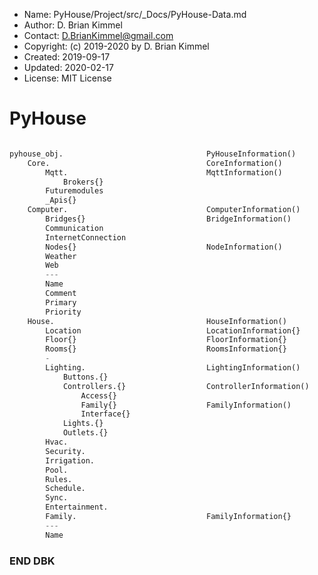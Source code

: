 * Name:      PyHouse/Project/src/_Docs/PyHouse-Data.md
* Author:    D. Brian Kimmel
* Contact:   D.BrianKimmel@gmail.com
* Copyright: (c) 2019-2020 by D. Brian Kimmel
* Created:   2019-09-17
* Updated:   2020-02-17
* License:   MIT License

# PyHouse

```python

pyhouse_obj.								PyHouseInformation()			Modules/Core/__init__.py
    Core.									CoreInformation()				Modules/Core/__init__.py
        Mqtt.								MqttInformation()				Modules/Core/Mqtt/__init__.py
        	Brokers{}
        Futuremodules
        _Apis{}																Modules/Core/__init__.py
    Computer.								ComputerInformation()			Modules/Computer/computer.py
        Bridges{}							BridgeInformation()				Modules/Computer/Bridges/bridges.py
        Communication
        InternetConnection
        Nodes{}								NodeInformation()
        Weather
        Web
        ---
        Name
        Comment
        Primary
        Priority
    House.									HouseInformation()				Modules/House/house.py
    	Location							LocationInformation{}			Modules/House/Location.py
    	Floor{}								FloorInformation{}				Modules/House/Floor.py
    	Rooms{}								RoomsInformation{}				Modules/House/Rooms.py
    	-
        Lighting.							LightingInformation()			Modules/House/Lighting/lighting.py
        	Buttons.{}
        	Controllers.{}					ControllerInformation()			Modules/House/Lighting/controllers.py
        		Access{}
        		Family{}					FamilyInformation()
        		Interface{}
        	Lights.{}
        	Outlets.{}
        Hvac.
        Security.
        Irrigation.
        Pool.
        Rules.
        Schedule.
        Sync.
        Entertainment.
    	Family.								FamilyInformation{}				Modules/House/Family/family.py
        ---
        Name

```

### END DBK
